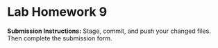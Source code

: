 # Lab Homework 9

**Submission Instructions:** Stage, commit, and push your changed files. Then complete the submission form.
